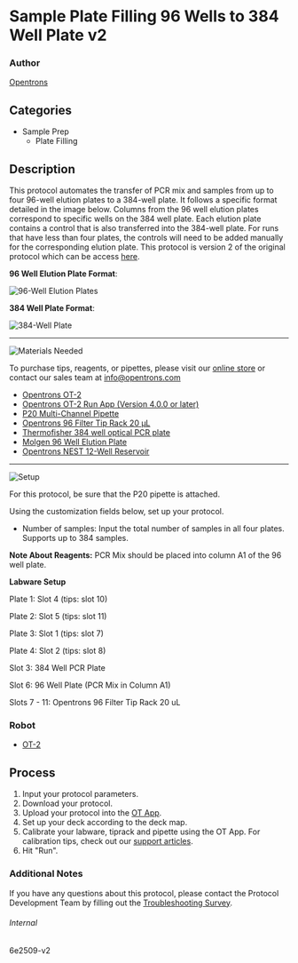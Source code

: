 # Sample Plate Filling 96 Wells to 384 Well Plate v2

### Author
[Opentrons](https://opentrons.com/)

## Categories
* Sample Prep
	* Plate Filling

## Description
This protocol automates the transfer of PCR mix and samples from up to four 96-well elution plates to a 384-well plate. It follows a specific format detailed in the image below. Columns from the 96 well elution plates correspond to specific wells on the 384 well plate. Each elution plate contains a control that is also transferred into the 384-well plate. For runs that have less than four plates, the controls will need to be added manually for the corresponding elution plate. This protocol is version 2 of the original protocol which can be access [here](https://protocols.opentrons.com/protocol/6e2509).

**96 Well Elution Plate Format**:

![96-Well Elution Plates](https://opentrons-protocol-library-website.s3.amazonaws.com/custom-README-images/6e2509/elution-plates.png)

**384 Well Plate Format**:

![384-Well Plate](https://opentrons-protocol-library-website.s3.amazonaws.com/custom-README-images/6e2509/384-well-plate.png)

---
![Materials Needed](https://s3.amazonaws.com/opentrons-protocol-library-website/custom-README-images/001-General+Headings/materials.png)

To purchase tips, reagents, or pipettes, please visit our [online store](https://shop.opentrons.com/) or contact our sales team at [info@opentrons.com](mailto:info@opentrons.com)

* [Opentrons OT-2](https://shop.opentrons.com/collections/ot-2-robot/products/ot-2)
* [Opentrons OT-2 Run App (Version 4.0.0 or later)](https://opentrons.com/ot-app/)
* [P20 Multi-Channel Pipette](https://shop.opentrons.com/collections/ot-2-robot/products/8-channel-electronic-pipette)
* [Opentrons 96 Filter Tip Rack 20 µL](https://shop.opentrons.com/collections/opentrons-tips/products/opentrons-20ul-filter-tips)
* [Thermofisher 384 well optical PCR plate](https://www.thermofisher.com/order/catalog/product/4309849#/4309849)
* [Molgen 96 Well Elution Plate](https://molgen.com/)
* [Opentrons NEST 12-Well Reservoir](https://shop.opentrons.com/collections/reservoirs/products/nest-12-well-reservoir-15-ml)

---
![Setup](https://s3.amazonaws.com/opentrons-protocol-library-website/custom-README-images/001-General+Headings/Setup.png)

For this protocol, be sure that the P20 pipette is attached.

Using the customization fields below, set up your protocol.
* Number of samples: Input the total number of samples in all four plates. Supports up to 384 samples.


**Note About Reagents:**
PCR Mix should be placed into column A1 of the 96 well plate.


**Labware Setup**

Plate 1: Slot 4  (tips: slot 10)

Plate 2: Slot 5  (tips: slot 11)

Plate 3: Slot 1  (tips: slot 7)

Plate 4: Slot 2  (tips: slot 8)

Slot 3: 384 Well PCR Plate

Slot 6:  96 Well Plate (PCR Mix in Column A1)

Slots 7 - 11: Opentrons 96 Filter Tip Rack 20 uL

### Robot
* [OT-2](https://opentrons.com/ot-2)

## Process

1. Input your protocol parameters.
2. Download your protocol.
3. Upload your protocol into the [OT App](https://opentrons.com/ot-app).
4. Set up your deck according to the deck map.
5. Calibrate your labware, tiprack and pipette using the OT App. For calibration tips, check out our [support articles](https://support.opentrons.com/en/collections/1559720-guide-for-getting-started-with-the-ot-2).
6. Hit "Run".

### Additional Notes
If you have any questions about this protocol, please contact the Protocol Development Team by filling out the [Troubleshooting Survey](https://protocol-troubleshooting.paperform.co/).

###### Internal
6e2509-v2